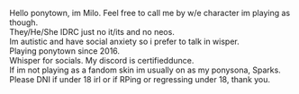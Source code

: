 <p>Hello ponytown, im Milo. Feel free to call me by w/e character im playing as though. <br>
They/He/She IDRC just no it/its and no neos. <br>
Im autistic and have social anxiety so i prefer to talk in wisper. <br>
Playing ponytown since 2016. <br>
Whisper for socials. My discord is certifieddunce. <br>
If im not playing as a fandom skin im usually on as my ponysona, Sparks. <br>
Please DNI if under 18 irl or if RPing or regressing under 18, thank you. <br>
<!---
certified-dunce/certified-dunce is a ✨ special ✨ repository because its `README.md` (this file) appears on your GitHub profile.
You can click the Preview link to take a look at your changes.
--->

